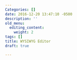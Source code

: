 ```yaml
---
Categories: []
date: 2016-12-20 13:47:10 -0500
description: ''
old_menu:
  editing_content:
    weight: 2
tags: []
title: WYSIWYG Editor
draft: true

---
```

